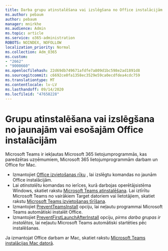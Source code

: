 ```yaml
---
title: Darba grupu atinstalēšana vai izslēgšana no Office instalācijām
ms.author: pebaum
author: pebaum
manager: mnirkhe
ms.audience: Admin
ms.topic: article
ms.service: o365-administration
ROBOTS: NOINDEX, NOFOLLOW
localization_priority: Normal
ms.collection: Adm_O365
ms.custom:
- "2662"
- "9000660"
ms.openlocfilehash: 22d69db749671afdfe7a809d1bc598e2ad1891d8
ms.sourcegitcommit: c6692ce0fa1358ec3529e59ca0ecdfdea4cdc759
ms.translationtype: MT
ms.contentlocale: lv-LV
ms.lasthandoff: 09/14/2020
ms.locfileid: "47658228"
---
```

# <a name="uninstall-or-exclude-teams-from-new-or-existing-office-installations"></a>Grupu atinstalēšana vai izslēgšana no jaunajām vai esošajām Office instalācijām

Microsoft Teams ir iekļautas Microsoft 365 lietojumprogrammās, kas paredzētas uzņēmumiem, Microsoft 365 lietojumprogrammām darbam un Office for Mac.

- Izmantojiet [Office izvietošanas rīku](https://docs.microsoft.com/deployoffice/teams-install#how-to-exclude-microsoft-teams-from-new-installations-of-microsoft-365-apps) , lai izslēgtu komandas no jaunām Office instalācijām.
- Lai *atinstalētu* komandas no ierīces, kurā darbojas operētājsistēma Windows, skatiet rakstu [Microsoft Teams atinstalēšana](https://support.office.com/article/3b159754-3c26-4952-abe7-57d27f5f4c81). Lai iztīrītu Microsoft Teams no vairākiem Target datoriem vai lietotājiem, skatiet rakstu [Microsoft Teams izvietošanas tīrīšana](https://docs.microsoft.com/microsoftteams/scripts/powershell-script-teams-deployment-clean-up).
- Izmantojiet [PreventTeamsInstall](https://docs.microsoft.com/deployoffice/teams-install#use-group-policy-to-control-the-installation-of-microsoft-teams
) opciju, lai neļautu programmai Microsoft Teams automātiski instalēt Office.
- Izmantojiet [PreventFirstLaunchAfterInstall](https://docs.microsoft.com/deployoffice/teams-install#use-group-policy-to-prevent-microsoft-teams-from-starting-automatically-after-installation) opciju, *pirms darba grupas ir instalētas*, lai neļautu Microsoft Teams automātiski startēties pēc instalēšanas.

Ja izmantojat Office darbam ar Mac, skatiet rakstu [Microsoft Teams instalācijas Mac datorā](https://docs.microsoft.com/deployoffice/teams-install#microsoft-teams-installations-on-a-mac).